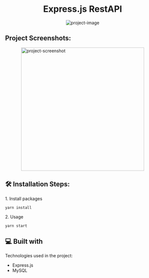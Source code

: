 <h1 align="center" id="title">Express.js RestAPI</h1>

<p align="center"><img src="https://socialify.git.ci/Emsa001/restapi/image?font=Inter&amp;language=1&amp;name=1&amp;owner=1&amp;pattern=Solid&amp;stargazers=1&amp;theme=Auto" alt="project-image"></p>

<h2>Project Screenshots:</h2>
<img src="https://i.imgur.com/UGBLwoT.png" alt="project-screenshot" width="400" height="400" style="display: block;margin-left: auto;margin-right: auto;" />

<h2>🛠️ Installation Steps:</h2>

<p>1. Install packages</p>

```
yarn install
```

<p>2. Usage</p>

```
yarn start
```

<h2>💻 Built with</h2>

Technologies used in the project:

-   Express.js
-   MySQL
